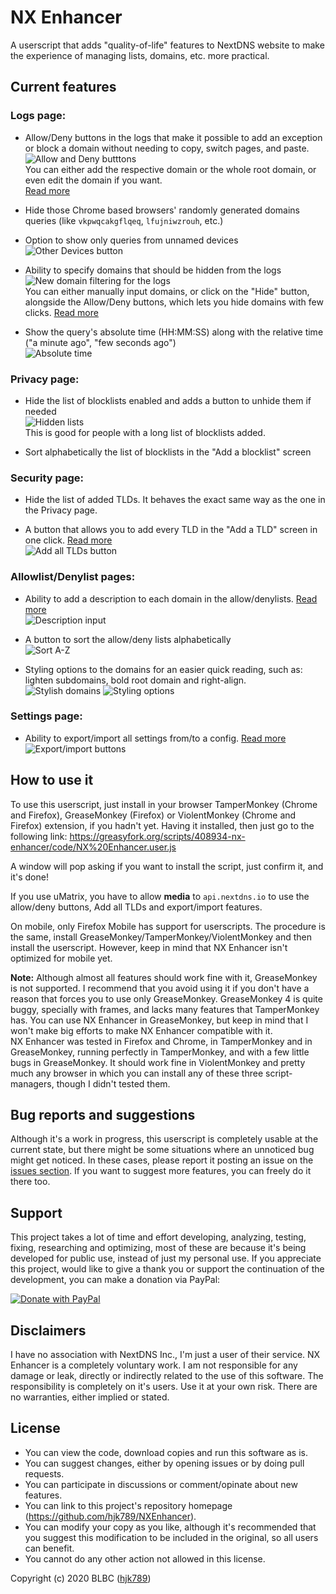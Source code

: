 # NX Enhancer
A userscript that adds "quality-of-life" features to NextDNS website to make the experience of managing lists, domains, etc. more practical.

## Current features

### Logs page:

- Allow/Deny buttons in the logs that make it possible to add an exception or block a domain without needing to copy, switch pages, and paste.   
![Allow and Deny butttons](https://i.imgur.com/3XNMUi1.png)    
You can either add the respective domain or the whole root domain, or even edit the domain if you want.   
[Read more](https://github.com/hjk789/NXEnhancer/wiki#an-allowdeny-button-for-each-log-entry)

- Hide those Chrome based browsers' randomly generated domains queries (like `vkpwqcakgflqeq`, `lfujniwzrouh`, etc.)

- Option to show only queries from unnamed devices   
![Other Devices button](https://i.imgur.com/V7HFiJL.png)      

- Ability to specify domains that should be hidden from the logs 
![New domain filtering for the logs](https://i.imgur.com/cdbwwaJ.png)        
You can either manually input domains, or click on the "Hide" button, alongside the Allow/Deny buttons, which lets you hide domains with few clicks.  [Read more](https://github.com/hjk789/NXEnhancer/wiki#ability-to-specify-domains-that-should-be-hidden-from-the-logs)

- Show the query's absolute time (HH:MM:SS) along with the relative time ("a minute ago", "few seconds ago")   
![Absolute time](https://i.imgur.com/KMtc55K.png)    

### Privacy page:

- Hide the list of blocklists enabled and adds a button to unhide them if needed    
![Hidden lists](https://i.imgur.com/8b70mXH.png)    
This is good for people with a long list of blocklists added.

- Sort alphabetically the list of blocklists in the "Add a blocklist" screen

### Security page:

- Hide the list of added TLDs. It behaves the exact same way as the one in the Privacy page.

- A button that allows you to add every TLD in the "Add a TLD" screen in one click. [Read more](https://github.com/hjk789/NXEnhancer/wiki#a-button-that-allows-you-to-add-every-tld-in-the-add-a-tld-screen-in-one-click)   
![Add all TLDs button](https://i.imgur.com/PDlYlF1.png)     

### Allowlist/Denylist pages:

- Ability to add a description to each domain in the allow/denylists. [Read more](https://github.com/hjk789/NXEnhancer/wiki#ability-to-add-a-description-to-each-domain-in-the-denyallow-lists)   
![Description input](https://i.imgur.com/TqlKWxr.png)    

- A button to sort the allow/deny lists alphabetically   
![Sort A-Z](https://i.imgur.com/KKhgMdd.png)    

- Styling options to the domains for an easier quick reading, such as: lighten subdomains, bold root domain and right-align.   
![Stylish domains](https://i.imgur.com/czNmQqB.png)
![Styling options](https://i.imgur.com/Iiernta.png)

### Settings page:

- Ability to export/import all settings from/to a config. [Read more](https://github.com/hjk789/NXEnhancer/wiki#ability-to-exportimport-all-settings-fromto-a-config)   
![Export/import buttons](https://i.imgur.com/2oEl8t2.png)    


## How to use it

To use this userscript, just install in your browser TamperMonkey (Chrome and Firefox), GreaseMonkey (Firefox) or ViolentMonkey (Chrome and Firefox) extension, if you hadn't yet. Having it installed, then just go to the following link: https://greasyfork.org/scripts/408934-nx-enhancer/code/NX%20Enhancer.user.js

A window will pop asking if you want to install the script, just confirm it, and it's done! 

If you use uMatrix, you have to allow **media** to `api.nextdns.io` to use the allow/deny buttons, Add all TLDs and export/import features.

On mobile, only Firefox Mobile has support for userscripts. The procedure is the same, install GreaseMonkey/TamperMonkey/ViolentMonkey and then install the userscript. However, keep in mind that NX Enhancer isn't optimized for mobile yet.

**Note:** Although almost all features should work fine with it, GreaseMonkey is not supported. I recommend that you avoid using it if you don't have a reason that forces you to use only GreaseMonkey. GreaseMonkey 4 is quite buggy, specially with frames, and lacks many features that TamperMonkey has. You can use NX Enhancer in GreaseMonkey, but keep in mind that I won't make big efforts to make NX Enhancer compatible with it.    
NX Enhancer was tested in Firefox and Chrome, in TamperMonkey and in GreaseMonkey, running perfectly in TamperMonkey, and with a few little bugs in GreaseMonkey. It should work fine in ViolentMonkey and pretty much any browser in which you can install any of these three script-managers, though I didn't tested them.

## Bug reports and suggestions

Although it's a work in progress, this userscript is completely usable at the current state, but there might be some situations where an unnoticed bug might get noticed. In these cases, please report it posting an issue on the [issues section](https://github.com/hjk789/NXEnhancer/issues). If you want to suggest more features, you can freely do it there too.

## Support

This project takes a lot of time and effort developing, analyzing, testing, fixing, researching and optimizing, most of these are because it's being developed for public use, instead of just my personal use. If you appreciate this project, would like to give a thank you or support the continuation of the development, you can make a donation via PayPal:

[![Donate with PayPal](https://www.paypalobjects.com/en_US/i/btn/btn_donate_LG.gif)](https://www.paypal.com/cgi-bin/webscr?cmd=_s-xclick&hosted_button_id=CK5BFYUP9TWBJ&source=url)

## Disclaimers

I have no association with NextDNS Inc., I'm just a user of their service. NX Enhancer is a completely voluntary work. I am not responsible for any damage or leak, directly or indirectly related to the use of this software. The responsibility is completely on it's users. Use it at your own risk. There are no warranties, either implied or stated.

## License

- You can view the code, download copies and run this software as is.
- You can suggest changes, either by opening issues or by doing pull requests. 
- You can participate in discussions or comment/opinate about new features.
- You can link to this project's repository homepage (https://github.com/hjk789/NXEnhancer). 
- You can modify your copy as you like, although it's recommended that you suggest this modification to be included in the original, so all users can benefit.
- You cannot do any other action not allowed in this license.  

Copyright (c) 2020 BLBC ([hjk789](https://github.com/hjk789))
